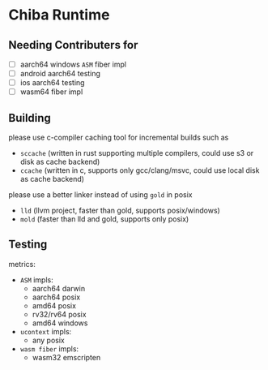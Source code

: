 # Chiba Runtime

## Needing Contributers for

- [ ] aarch64 windows `ASM` fiber impl
- [ ] android aarch64 testing
- [ ] ios aarch64 testing
- [ ] wasm64 fiber impl

## Building

please use c-compiler caching tool for incremental builds
such as

- `sccache` (written in rust supporting multiple compilers, could use s3 or disk as cache backend)
- `ccache` (written in c, supports only gcc/clang/msvc, could use local disk as cache backend)

please use a better linker instead of using `gold` in posix

- `lld` (llvm project, faster than gold, supports posix/windows)
- `mold` (faster than lld and gold, supports only posix)

## Testing

metrics:

- `ASM` impls:
   - aarch64 darwin
   - aarch64 posix
   - amd64 posix
   - rv32/rv64 posix
   - amd64 windows
- `ucontext` impls:
    - any posix
- `wasm fiber` impls:
   - wasm32 emscripten

